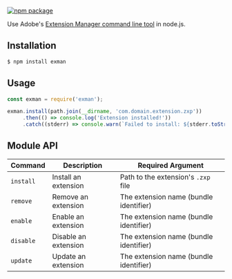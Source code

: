 [![npm package](https://nodei.co/npm/exman.png)](https://nodei.co/npm/exman/)

Use Adobe's [Extension Manager command line tool](https://www.adobeexchange.com/resources/28) in node.js.

## Installation

```sh
$ npm install exman
```

## Usage

```js
const exman = require('exman');

exman.install(path.join(__dirname, 'com.domain.extension.zxp'))
     .then(() => console.log('Extension installed!'))
     .catch((stderr) => console.warn(`Failed to install: ${stderr.toString()}`))
```

## Module API

| Command     | Description          | Required Argument                        |
| ----------- | -------------------- | ---------------------------------------- |
| `install`   | Install an extension | Path to the extension's `.zxp` file      |
| `remove`    | Remove an extension  | The extension name (bundle identifier)   |
| `enable`    | Enable an extension  | The extension name (bundle identifier)   |
| `disable`   | Disable an extension | The extension name (bundle identifier)   |
| `update`    | Update an extension  | The extension name (bundle identifier)   |

